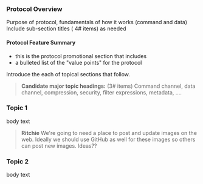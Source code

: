 ### Protocol Overview

Purpose of protocol, fundamentals of how it works (command and data)
Include sub-section titles ( 4# items) as needed

#### Protocol Feature Summary

- this is the protocol promotional section that includes
- a bulleted list of the "value points" for the protocol

Introduce the each of topical sections that follow.

> **Candidate major topic headings:**  (3# items) Command channel, data channel, compression, security, filter expressions, metadata, ....

### Topic 1

body text

>**Ritchie** We're going to need a place to post and update images on the web.  Ideally we should use GitHub as well for these images so others can post new images.  Ideas??  

### Topic 2

body text
